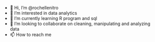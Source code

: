 - 👋 Hi, I’m @rochellenitro
- 👀 I’m interested in data analytics
- 🌱 I’m currently learning R program and sql 
- 💞️ I’m looking to collaborate on cleaning, manipulating and analyzing data
- 📫 How to reach me 

<!---
rochellenitro/rochellenitro is a ✨ special ✨ repository because its `README.md` (this file) appears on your GitHub profile.
You can click the Preview link to take a look at your changes.
--->
